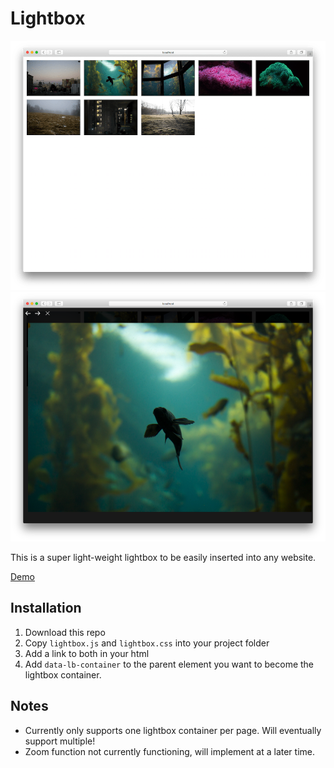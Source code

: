 # Lightbox

![Lightbox grid screenshot](https://github.com/nathanwentworth/lightbox/blob/master/test-img/lightbox-03-sm.png)
![Lightbox view screenshot](https://github.com/nathanwentworth/lightbox/blob/master/test-img/lightbox-02-sm.png)

This is a super light-weight lightbox to be easily inserted into any website. 

[Demo](https://nathanwentworth.github.io/lightbox/)

## Installation

1. Download this repo
2. Copy `lightbox.js` and `lightbox.css` into your project folder
3. Add a link to both in your html
4. Add `data-lb-container` to the parent element you want to become the lightbox container. 

## Notes

* Currently only supports one lightbox container per page. Will eventually support multiple!
* Zoom function not currently functioning, will implement at a later time. 
